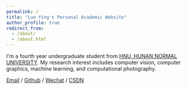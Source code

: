 ```yaml
---
permalink: /
title: "Luo Ying's Personal Academic Website"
author_profile: true
redirect_from: 
  - /about/
  - /about.html
---
```


I'm a fourth year undergraduate student from [HNU, HUNAN NORMAL UNIVERSITY](https://www.hunnu.edu.cn/). My research interest includes computer vision, computer graphics, machine learning, and computational photography.

[Email](QQ:3611544427@qq.com) / [Github](https://github.com/yingluo2002) / [Wechat](../images/wechat.jpg) / [CSDN](https://blog.csdn.net/sixibiheye)


